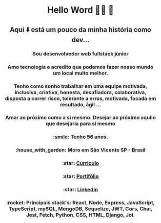 # <h1 align="center"> Hello Word :rocket::rocket: :rocket:  </h1>
###### <h2 align="center">Aqui :arrow_down: está um pouco da minha história como dev... </h2>
#### <h3 align="center">Sou desenvolvedor web fullstack júnior</h3>
<h3 align="center">Amo tecnologia e acredito que podemos fazer nosso mundo um local muito melhor.</h3>
<h3 align="center">Tenho como sonho trabalhar em uma equipe motivada, inclusiva, criativa, honesta, desafiadora, colaborativa, disposta a correr risco, tolerante a erros, motivada, focada em resultado, ágil ...</h3>
<h3 align="center">Amar ao próximo como a si mesmo. Desejar ao próximo aquilo que desejaria para si mesmo</h3>

<h3 align="center">:smile: Tenho 56 anos.</h3>
<h3 align="center">:house_with_garden: Moro em São Vicente SP - Brasil</h3>
<h3 align="center">:star: <a href=https://aejepsen.w3spaces.com>Curriculo</a></h3>
<h3 align="center">:star: <a href=https://github.com/aejepsen?tab=repositories>Portifólio</a></h3>
<h3 align="center">:star: <a href=https://www.linkedin.com/in/allan-eric-jepsen>Linkedin</a></h3>
<h3 align="center">:rocket:  Principais stack's:  React, Node, Express, JavaScript, TypeScript, mySQL, MongoDB, Sequelize, JWT, Cors, Chai, Jest, Fetch, Python, CSS, HTML, Django, Joi.</h3>
<!--
**aejepsen/aejepsen** is a ✨ _special_ ✨ repository because its `README.md` (this file) appears on your GitHub profile.

Here are some ideas to get you started:
👋 
:point_down:
:hearts:
- :star:
:footprints:
:arrow_down:
- 🔭 I’m currently working on ...
- 🌱 I’m currently learning ...
- 👯 I’m looking to collaborate on ...
- 🤔 I’m looking for help with ...
- 💬 Ask me about ...
- 📫 How to reach me: ...
- 😄 Pronouns: ...
- ⚡ Fun fact: ...
:house::house_with_garden::octocat::phone::rocket::smile::star:
-->
